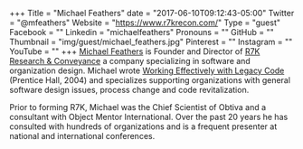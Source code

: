 +++
Title = "Michael Feathers"
date = "2017-06-10T09:12:43-05:00"
Twitter = "@mfeathers"
Website = "https://www.r7krecon.com/"
Type = "guest"
Facebook = ""
Linkedin = "michaelfeathers"
Pronouns = ""
GitHub = ""
Thumbnail = "img/guest/michael_feathers.jpg"
Pinterest = ""
Instagram = ""
YouTube = ""
+++
[Michael Feathers](https://twitter.com/@mfeathers) is Founder and Director of [R7K Research & Conveyance](https://www.r7krecon.com/) a company specializing in software and organization design. Michael wrote [Working Effectively with Legacy Code](https://www.amazon.ca/Working-Effectively-Legacy-Michael-Feathers/dp/0131177052) (Prentice Hall, 2004) and specializes supporting organizations with general software design issues, process change and code revitalization.

Prior to forming R7K, Michael was the Chief Scientist of Obtiva and a consultant with Object Mentor International. Over the past 20 years he has consulted with hundreds of organizations and is a frequent presenter at national and international conferences.
